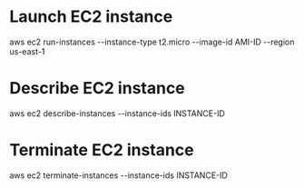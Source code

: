 # Launch EC2 instance
aws ec2 run-instances --instance-type t2.micro --image-id AMI-ID --region us-east-1

# Describe EC2 instance
aws ec2 describe-instances --instance-ids INSTANCE-ID

# Terminate EC2 instance
aws ec2 terminate-instances --instance-ids INSTANCE-ID